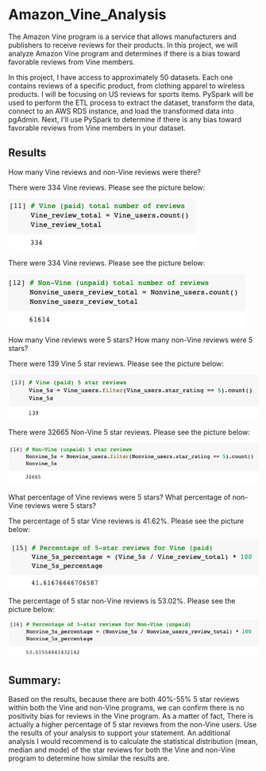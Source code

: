 # Amazon_Vine_Analysis

The Amazon Vine program is a service that allows manufacturers and publishers to receive reviews for their products. In this project, we will analyze Amazon Vine program and determines if there is a bias toward favorable reviews from Vine members.

In this project, I have access to approximately 50 datasets. Each one contains reviews of a specific product, from clothing apparel to wireless products. I will be focusing on US reviews for sports items. PySpark will be used to perform the ETL process to extract the dataset, transform the data, connect to an AWS RDS instance, and load the transformed data into pgAdmin. Next, I'll use PySpark to determine if there is any bias toward favorable reviews from Vine members in your dataset.


## Results

How many Vine reviews and non-Vine reviews were there?

There were 334 Vine reviews. Please see the picture below:

![Vine_reviews](pictures/Vine_reviews.png)

There were 334 Vine reviews. Please see the picture below:

![Nonvine_reviews](pictures/Nonvine_reviews.png)

How many Vine reviews were 5 stars? How many non-Vine reviews were 5 stars?

There were 139 Vine 5 star reviews. Please see the picture below:

![Vine_5](pictures/Vine_5s.png)

There were 32665 Non-Vine 5 star reviews. Please see the picture below:

![Nonvine_5](pictures/Nonvine_5s.png)

What percentage of Vine reviews were 5 stars? What percentage of non-Vine reviews were 5 stars?

The percentage of 5 star Vine reviews is 41.62%. Please see the picture below:

![Vine_percentages](pictures/Vine_percentages.png)

The percentage of 5 star non-Vine reviews is 53.02%. Please see the picture below:

![Nonvine_percentages](pictures/Nonvine_percentages.png)


## Summary:

Based on the results, because there are both 40%-55% 5 star reviews within both the Vine and non-Vine programs, we can confirm there is no positivity bias for reviews in the Vine program. As a matter of fact, There is actually a higher percentage of 5 star reviews from the non-Vine users. Use the results of your analysis to support your statement. An additional analysis I would recommend is to calculate the statistical distribution (mean, median and mode) of the star reviews for both the Vine and non-Vine program to determine how similar the results are.
